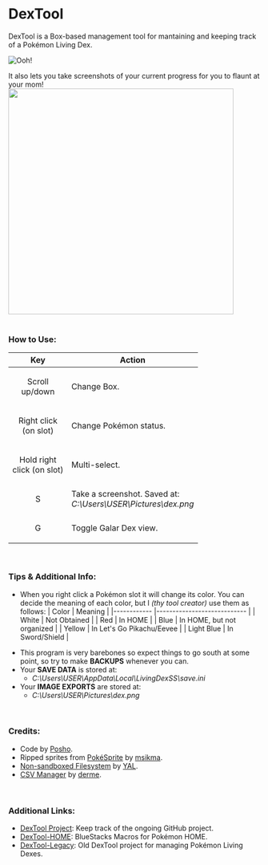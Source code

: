 

# DexTool
DexTool is a Box-based management tool for mantaining and keeping track of a Pokémon Living Dex.

![Ooh!](https://i.imgur.com/xn3k4Fy.gif)

It also lets you take screenshots of your current progress for you to flaunt at your mom!
<img src="https://i.imgur.com/Pe5kNH2.png" width="450" />
<br><br>



### How to Use:
| Key                   	| Action                                                             	|
|-----------------------	|--------------------------------------------------------------------	|
| <p align=center>Scroll<br>up/down        	| Change Box.                                                        	|
| <p align=center>Right click<br>(on slot) 	| Change Pokémon status.                                             	|
| <p align=center>Hold right<br>click (on slot) | Multi-select. |
| <p align=center>S                     	| Take a screenshot. Saved at:<br>_C:\Users\USER\Pictures\dex.png_ 	|
| <p align=center>G                     	| Toggle Galar Dex view.                                             	|

<br>

### Tips & Additional Info:
- When you right click a Pokémon slot it will change its color. You can decide the meaning of each color, but I _(thy tool creator)_ use them as follows:
  | Color      	| Meaning                    	|
  |------------	|----------------------------	|
  | White      	| Not Obtained               	|
  | Red        	| In HOME                    	|
  | Blue       	| In HOME, but not organized 	|
  | Yellow     	| In Let's Go Pikachu/Eevee  	|
  | Light Blue 	| In Sword/Shield            	|
* This program is very barebones so expect things to go south at some point, so try to make **BACKUPS** whenever you can.
* Your **SAVE DATA** is stored at:
	* _C:\Users\USER\AppData\Local\LivingDexSS\save.ini_
* Your **IMAGE EXPORTS** are stored at:
	* _C:\Users\USER\Pictures\dex.png_

<br>

### Credits:
 - Code by [Posho](https://github.com/PoshoDev). 
 - Ripped sprites from [PokéSprite](http://msikma.github.io/pokesprite/) by [msikma](https://github.com/msikma).
 - [Non-sandboxed Filesystem](https://yellowafterlife.itch.io/gamemaker-nsfs) by [YAL](https://github.com/YellowAfterlife).
 - [CSV Manager](https://marketplace.yoyogames.com/assets/522/csv-manager) by [derme](https://github.com/derme302).
 
 <br>
 
 ### Additional Links:
 - [DexTool Project](https://github.com/users/PoshoDev/projects/2): Keep track of the ongoing GitHub project.
 - [DexTool-HOME](https://github.com/PoshoDev/DexTool-HOME): BlueStacks Macros for Pokémon HOME.
 - [DexTool-Legacy](https://github.com/PoshoDev/DexTool-Legacy): Old DexTool project for managing Pokémon Living Dexes.
